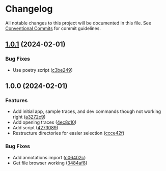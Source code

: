 # Changelog

All notable changes to this project will be documented in this file. See
[Conventional Commits](https://conventionalcommits.org) for commit guidelines.

## [1.0.1](https://github.com/nickderobertis/playwright-trace-browser/compare/v1.0.0...v1.0.1) (2024-02-01)


### Bug Fixes

* Use poetry script ([c3be249](https://github.com/nickderobertis/playwright-trace-browser/commit/c3be2499cd197319de068fc763e736d1e16211b1))

## 1.0.0 (2024-02-01)


### Features

* Add initial app, sample traces, and dev commands though not working right ([a3272c9](https://github.com/nickderobertis/playwright-trace-browser/commit/a3272c9239e61f433ce14d8c101ec451c75f567b))
* Add opening traces ([4ec8c10](https://github.com/nickderobertis/playwright-trace-browser/commit/4ec8c10c9ee94babc95b9209de2b192743db3f9d))
* Add script ([4273089](https://github.com/nickderobertis/playwright-trace-browser/commit/4273089abeda2e06b202c674d57449ec2b8596b0))
* Restructure directories for easier selection ([ccce42f](https://github.com/nickderobertis/playwright-trace-browser/commit/ccce42ff0c43021867ee74079ac0931116a3b6db))


### Bug Fixes

* Add annotations import ([c06402c](https://github.com/nickderobertis/playwright-trace-browser/commit/c06402c36e9a160e61f6deb18065a09ef1ab29c8))
* Get file browser working ([3484af8](https://github.com/nickderobertis/playwright-trace-browser/commit/3484af836f7e4b90a15f8dd6ad5aef6aa16137cb))
